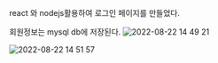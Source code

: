 react 와 nodejs활용하여 로그인 페이지를 만들었다.

회원정보는 mysql db에 저장된다.
![2022-08-22 14 49 21](https://user-images.githubusercontent.com/74276886/185848618-9923e689-0b0c-4b0b-bf59-78f63ef4f68c.png)


![2022-08-22 14 51 57](https://user-images.githubusercontent.com/74276886/185848629-d5b65cbd-ecc0-4281-b4a8-1e5bf3af197d.png)
